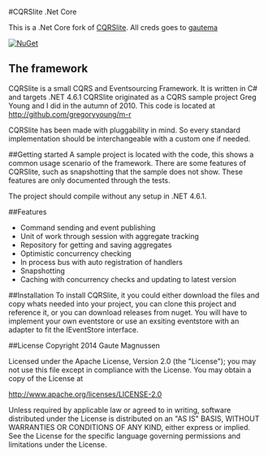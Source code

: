 #CQRSlite .Net Core

This is a .Net Core fork of [CQRSlite](https://github.com/gautema/CQRSlite). All creds goes to [gautema](https://github.com/gautema)

[![NuGet](https://img.shields.io/nuget/vpre/cqrslite.svg)](https://www.nuget.org/packages/cqrslite)

## The framework
CQRSlite is a small CQRS and Eventsourcing Framework. It is written in C# and targets .NET 4.6.1 CQRSlite originated as a CQRS sample project Greg Young and I did in the autumn of 2010.
This code is located at http://github.com/gregoryyoung/m-r

CQRSlite has been made with pluggability in mind. So every standard implementation should be interchangeable with a custom one if needed.

##Getting started
A sample project is located with the code, this shows a common usage scenario of the framework. There are some features of CQRSlite, such as snapshotting that the sample does not show. These features are only documented through the tests.

The project should compile without any setup in .NET 4.6.1.

##Features
* Command sending and event publishing
* Unit of work through session with aggregate tracking
* Repository for getting and saving aggregates
* Optimistic concurrency checking
* In process bus with auto registration of handlers
* Snapshotting
* Caching with concurrency checks and updating to latest version

##Installation
To install CQRSlite, it you could either download the files and copy whats needed into your project, you can clone this project and reference it, or you can download releases from nuget. You will have to implement your own eventstore or use an exsiting eventstore with an adapter to fit the IEventStore interface.

##License
Copyright 2014 Gaute Magnussen

Licensed under the Apache License, Version 2.0 (the "License");
you may not use this file except in compliance with the License.
You may obtain a copy of the License at

   http://www.apache.org/licenses/LICENSE-2.0

Unless required by applicable law or agreed to in writing, software
distributed under the License is distributed on an "AS IS" BASIS,
WITHOUT WARRANTIES OR CONDITIONS OF ANY KIND, either express or implied.
See the License for the specific language governing permissions and
limitations under the License.
